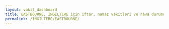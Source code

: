 ```yaml
---
layout: vakit_dashboard
title: EASTBOURNE, INGILTERE için iftar, namaz vakitleri ve hava durumu - ilçe/eyalet seç
permalink: /INGILTERE/EASTBOURNE/
---
```


<script type="text/javascript">
  var GLOBAL_COUNTRY = 'INGILTERE';
  var GLOBAL_CITY = 'EASTBOURNE';
  var GLOBAL_STATE = '';
  var lat = 72;
  var lon = 21;
</script>
